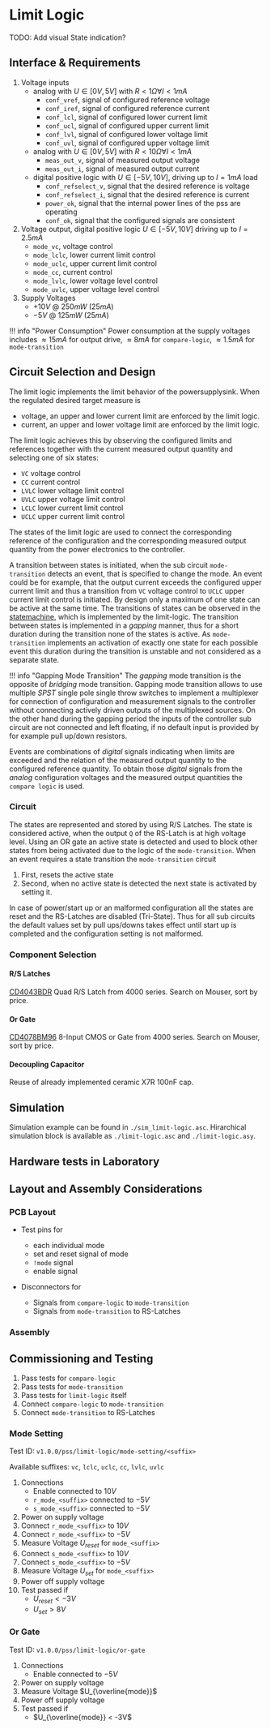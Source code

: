 # Limit Logic

TODO: Add visual State indication?

## Interface & Requirements

1. Voltage inputs
    - analog with $U \in [0V, 5V]$ with $R < 1 \Omega \forall I < 1mA$
        - `conf_vref`, signal of configured reference voltage
        - `conf_iref`, signal of configured reference current
        - `conf_lcl`, signal of configured lower current limit
        - `conf_ucl`, signal of configured upper current limit
        - `conf_lvl`, signal of configured lower voltage limit
        - `conf_uvl`, signal of configured upper voltage limit
    - analog with $U \in [0V, 5V]$ with $R < 10 \Omega \forall I < 1mA$
        - `meas_out_v`, signal of measured output voltage
        - `meas_out_i`, signal of measured output current
    - digital positive logic with $U \in [-5V, 10V]$, driving up to $I = 1 mA$
    load
        - `conf_refselect_v`, signal that the desired reference is voltage
        - `conf_refselect_i`, signal that the desired reference is current
        - `power_ok`, signal that the internal power lines of the pss are
        operating
        - `conf_ok`, signal that the configured signals are consistent
2. Voltage output, digital positive logic $U \in [-5V, 10V]$ driving up to $I =
   2.5mA$
    - `mode_vc`, voltage control
    - `mode_lclc`, lower current limit control
    - `mode_uclc`, upper current limit control
    - `mode_cc`, current control
    - `mode_lvlc`, lower voltage level control
    - `mode_uvlc`, upper voltage level control
3. Supply Voltages
    - $+10V$ @ $250mW$ ($25mA$)
    - $-5V$ @ $125mW$ ($25mA$)

!!! info "Power Consumption"
    Power consumption at the supply voltages includes $\approx 15mA$ for output
    drive, $\approx 8mA$ for `compare-logic`, $\approx 1.5mA$ for
    `mode-transition`

## Circuit Selection and Design

The limit logic implements the limit behavior of the powersupplysink. When the
regulated desired target measure is

- voltage, an upper and lower current limit are enforced by the limit logic.
- current, an upper and lower voltage limit are enforced by the limit logic.

The limit logic achieves this by observing the configured limits and references
together with the current measured output quantity and selecting one of six
states:

- `VC` voltage control
- `CC` current control
- `LVLC` lower voltage limit control
- `UVLC` upper voltage limit control
- `LCLC` lower current limit control
- `UCLC` upper current limit control

The states of the limit logic are used to connect the corresponding reference
of the configuration and the corresponding measured output quantity from the
power electronics to the controller.

A transition between states is initiated, when the sub circuit `mode-transition`
detects an event, that is specified to change the mode. An event could be for
example, that the output current exceeds the configured upper current limit and
thus a transition from `VC` voltage control to `UCLC` upper current limit
control is initiated. By design only a maximum of one state can be active at
the same time. The transitions of states can be observed in the
[statemachine](./mode-transition/statemachine.md), which is implemented by the
limit-logic. The transition between states is implemented in a _gapping_
manner, thus for a short duration during the transition none of the states is
active. As `mode-transition` implements an activation of exactly one state for
each possible event this duration during the transition is unstable and not
considered as a separate state.

!!! info "Gapping Mode Transition"
    The _gapping_ mode transition is the opposite of _bridging_ mode transition.
    Gapping mode transition allows to use multiple _SPST_ single pole single
    throw switches to implement a multiplexer for connection of configuration
    and measurement signals to the controller without connecting actively driven
    outputs of the multiplexed sources.
    On the other hand during the gapping period the inputs of the controller sub
    circuit are not connected and left floating, if no default input is provided
    by for example pull up/down resistors.

Events are combinations of _digital_ signals indicating when limits are
exceeded and the relation of the measured output quantity to the configured
reference quantity. To obtain those _digital_ signals from the _analog_
configuration voltages and the measured output quantities the `compare logic`
is used.

### Circuit

The states are represented and stored by using R/S Latches. The state is
considered active, when the output `Q` of the RS-Latch is at high voltage
level. Using an OR gate an active state is detected and used to block other
states from being activated due to the logic of the `mode-transition`.
When an event requires a state transition the `mode-transition` circuit

1. First, resets the active state
2. Second, when no active state is detected the next state is activated by
   setting it.

In case of power/start up or an malformed configuration all the states are
reset and the RS-Latches are disabled (Tri-State).
Thus for all sub circuits the default values set by pull ups/downs takes effect
until start up is completed and the configuration setting is not malformed.

### Component Selection

#### R/S Latches

[CD4043BDR] Quad R/S Latch from 4000 series. Search on Mouser, sort by price.

[CD4043BDR]: https://mou.sr/40mZDFB

#### Or Gate

[CD4078BM96] 8-Input CMOS or Gate from 4000 series. Search on Mouser, sort by
price.

[CD4078BM96]: https://www.ti.com/lit/ds/symlink/cd4078b.pdf

#### Decoupling Capacitor

Reuse of already implemented ceramic X7R 100nF cap.

## Simulation

Simulation example can be found in `./sim_limit-logic.asc`.
Hirarchical simulation block is available as `./limit-logic.asc` and
`./limit-logic.asy`.

## Hardware tests in Laboratory

## Layout and Assembly Considerations

### PCB Layout

- Test pins for
    - each individual mode
    - set and reset signal of mode
    - `!mode` signal
    - enable signal

- Disconnectors for
    - Signals from `compare-logic` to `mode-transition`
    - Signals from `mode-transition` to RS-Latches

### Assembly

## Commissioning and Testing

1. Pass tests for `compare-logic`
2. Pass tests for `mode-transition`
3. Pass tests for `limit-logic` itself
4. Connect `compare-logic` to `mode-transition`
5. Connect `mode-transition` to RS-Latches

### Mode Setting

Test ID: `v1.0.0/pss/limit-logic/mode-setting/<suffix>`

Available suffixes: `vc`, `lclc`, `uclc`, `cc`, `lvlc`, `uvlc`

1. Connections
    - Enable connected to $10V$
    - `r_mode_<suffix>` connected to $-5V$
    - `s_mode_<suffix>` connected to $-5V$
2. Power on supply voltage
3. Connect `r_mode_<suffix>` to $10V$
4. Connect `r_mode_<suffix>` to $-5V$
5. Measure Voltage $U_{reset}$ for `mode_<suffix>`
3. Connect `s_mode_<suffix>` to $10V$
4. Connect `s_mode_<suffix>` to $-5V$
5. Measure Voltage $U_{set}$ for `mode_<suffix>`
6. Power off supply voltage
7. Test passed if
    - $U_{reset} < -3V$
    - $U_{set} > 8V$

### Or Gate

Test ID: `v1.0.0/pss/limit-logic/or-gate`

1. Connections
    - Enable connected to $-5V$
2. Power on supply voltage
3. Measure Voltage $U_{\overline{mode}}$
4. Power off supply voltage
5. Test passed if
    - $U_{\overline{mode}} < -3V$
